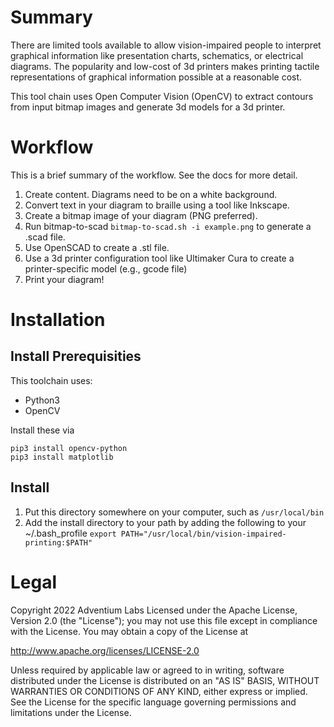 # Summary

There are limited tools available to allow vision-impaired people to interpret graphical information like presentation charts, 
schematics, or electrical diagrams. The popularity and low-cost of 3d printers makes printing tactile representations of graphical 
information possible at a reasonable cost. 

This tool chain uses Open Computer Vision (OpenCV) to extract contours from input bitmap images and generate 3d models for a 3d printer.

# Workflow

This is a brief summary of the workflow. See the docs for more detail. 

1. Create content. Diagrams need to be on a white background. 
1. Convert text in your diagram to braille using a tool like Inkscape.
1. Create a bitmap image of your diagram (PNG preferred).
1. Run bitmap-to-scad ```bitmap-to-scad.sh -i example.png``` to generate a .scad file.
1. Use OpenSCAD to create a .stl file.
1. Use a 3d printer configuration tool like Ultimaker Cura to create a printer-specific model (e.g., gcode file)
1. Print your diagram! 

# Installation

## Install Prerequisities

This toolchain uses:
- Python3
- OpenCV

Install these via

```
pip3 install opencv-python
pip3 install matplotlib
```

## Install

1. Put this directory somewhere on your computer, such as ```/usr/local/bin```
1. Add the install directory to your path by adding the following to your ~/.bash_profile ```export PATH="/usr/local/bin/vision-impaired-printing:$PATH"```

# Legal

Copyright 2022 Adventium Labs
Licensed under the Apache License, Version 2.0 (the "License");
you may not use this file except in compliance with the License.
You may obtain a copy of the License at

http://www.apache.org/licenses/LICENSE-2.0

Unless required by applicable law or agreed to in writing, software
distributed under the License is distributed on an "AS IS" BASIS,
WITHOUT WARRANTIES OR CONDITIONS OF ANY KIND, either express or implied.
See the License for the specific language governing permissions and
limitations under the License.